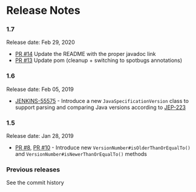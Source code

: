 Release Notes
====

### 1.7

Release date: Feb 29, 2020

* [PR #14](https://github.com/jenkinsci/lib-version-number/pull/14) Update the README with the proper javadoc link
* [PR #13](https://github.com/jenkinsci/lib-version-number/pull/13) Update pom (cleanup + switching to spotbugs annotations)


### 1.6

Release date: Feb 05, 2019

* [JENKINS-55575](https://issues.jenkins-ci.org/browse/JENKINS-55575) -
Introduce a new `JavaSpecificationVersion` class to support parsing and comparing Java versions
according to [JEP-223](https://openjdk.java.net/jeps/223)

### 1.5

Release date: Jan 28, 2019

* [PR #8](https://github.com/jenkinsci/lib-version-number/pull/8),
  [PR #10](https://github.com/jenkinsci/lib-version-number/pull/10) -
Introduce new `VersionNumber#isOlderThanOrEqualTo()` and `VersionNumber#isNewerThanOrEqualTo()` methods

### Previous releases

See the commit history

